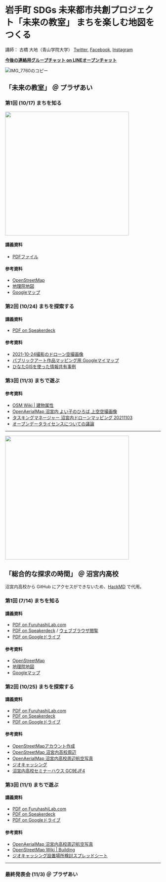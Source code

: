 # 岩手町 SDGs 未来都市共創プロジェクト「未来の教室」 まちを楽しむ地図をつくる
講師： 古橋 大地（青山学院大学） [Twitter](https://twitter.com/mapconcierge), [Facebook](https://www.facebook.com/mapconcierge), [Instagram](https://instagram.com/mapconcierge)

**[今後の連絡用グループチャット on LINEオープンチャット](https://confluence.org/confluence.php)**



![IMG_7760のコピー](https://user-images.githubusercontent.com/416977/138586049-01627e71-0dda-4c65-9aa6-7a69037df192.JPG)

## 「未来の教室」 ＠ プラザあい
### 第1回 (10/17) まちを知る

<img src="https://user-images.githubusercontent.com/416977/138586054-b9f3732e-90bb-4df2-8f1b-7756bacf7cd1.JPG" width="400">

#### 講義資料
* [PDFファイル](https://speakerdeck.com/furuhashilab/matiwole-simudi-tu-wotukuru-yan-shou-ting)

#### 参考資料
* [OpenStreetMap](https://www.openstreetmap.org/#map=13/39.9695/141.2152)
* [地理院地図](https://maps.gsi.go.jp/#12/39.951736/141.277463/&base=std&ls=std&disp=1&vs=c1j0h0k0l0u0t0z0r0s0m0f1&d=m)
* [Googleマップ](https://www.google.com/maps/@39.9677447,141.2111266,13z)


### 第2回 (10/24) まちを探索する
#### 講義資料
* [PDF on Speakerdeck](https://speakerdeck.com/furuhashilab/matiwole-simudi-tu-wotukuru-di-2hui-matiwotan-suo-suru)

#### 参考資料
* [2021-10-24撮影のドローン空撮画像](https://map.openaerialmap.org/#/141.225106716156,39.970846791906,16/latest/6174b7833b51b90006e0e79d?_k=7jbmmd)
* [パブリックアート作品マッピング用 Googleマイマップ](https://www.google.com/maps/d/u/0/edit?hl=ja&mid=189qz2sHACSbqG5XkRdbpQF9qO4KRBM9U&ll=39.970001892913416%2C141.21096216733272&z=16)
* [ひなたGISを使った情報共有事例](https://hgis.pref.miyazaki.lg.jp/hinata/hinata.html#thSNY6IH7jGr)


### 第3回 (11/3) まちで遊ぶ


#### 参考資料
* [OSM Wiki | 建物属性](https://wiki.openstreetmap.org/wiki/JA:Key:building)
* [OpenAerialMap 沼宮内 よい子のひろば 上空空撮画像](https://map.openaerialmap.org/#/141.21833150000006,39.96537105591369,17/latest/6181d5728ebcb9000515c54e?_k=xxd3e4)
* [タスキングマネージャー 沼宮内ドローンマッピング 20211103](https://tasks.hotosm.org/projects/11746/)
* [オープンデータライセンスについての議論](https://link.medium.com/XG9gJ4pcSkb)

---

<img src="https://user-images.githubusercontent.com/416977/138619581-c212f91c-24b4-4fff-b2de-e2a18a15c264.jpg" width="400">


## 「総合的な探求の時間」 ＠ 沼宮内高校
沼宮内高校から GitHub にアクセスができないため、[HackMD](https://hackmd.io/@rXNENS7aSaW9c6QzLF-OiQ/BkVgnYGLY) で代用。

### 第1回 (7/14) まちを知る

#### 講義資料
* [PDF on FuruhashiLab.com](http://furuhashilab.com/docs/2021/20211025_iwatetown_numakunaihighschool_SDGsClass_map01_mid.pdf)
* [PDF on Speakerdeck](https://github.com/furuhashilab/miraiclass4iwate/blob/main/docs/20210714_miraiclass4iwate_mid.pdf) / [ウェブブラウザ閲覧](https://speakerdeck.com/furuhashilab/yan-shou-ting-wei-lai-falsejiao-shi-zhao-gong-nei-gao-xiao-di-1hui-jiang-yi-zi-liao)
* [PDF on Googleドライブ](https://drive.google.com/file/d/1qxeKybTJbtxR0kAucb6UvqnWt_l4INsz/view?usp=sharing)


#### 参考資料
* [OpenStreetMap](https://www.openstreetmap.org/#map=13/39.9695/141.2152)
* [地理院地図](https://maps.gsi.go.jp/#12/39.951736/141.277463/&base=std&ls=std&disp=1&vs=c1j0h0k0l0u0t0z0r0s0m0f1&d=m)
* [Googleマップ](https://www.google.com/maps/@39.9677447,141.2111266,13z)


### 第2回 (10/25) まちを探索する

#### 講義資料 
* [PDF on FuruhashiLab.com](http://furuhashilab.com/docs/2021/20211025_iwatetown_numakunaihighschool_SDGsClass_map02.pdf)
* [PDF on Speakerdeck](https://speakerdeck.com/furuhashilab/yan-shou-ting-wei-lai-falsejiao-shi-zhao-gong-nei-gao-xiao-di-2hui-jiang-yi-zi-liao)
* [PDF on Googleドライブ](https://drive.google.com/file/d/1p_RFZUaoHNY_spxOhfqlZJ42xgcV-94V/view?usp=sharing)

#### 参考資料
* [OpenStreetMapアカウント作成](https://www.openstreetmap.org/user/new)
* [OpenStreetMap 沼宮内高校周辺](https://www.openstreetmap.org/#map=13/39.9695/141.2152)
* [OpenAerialMap 沼宮内高校周辺航空写真](https://map.openaerialmap.org/#/141.21187806129456,39.97046856629311,16/latest/6175fc773b51b90006e0e7b0?_k=oiffb8)
* [ジオキャッシング](https://www.geocaching.com/play/map?lat=39.9691&lng=141.2108&zoom=18&asc=true&sort=distance&st=N+39%C2%B0+58.280%27+E+141%C2%B0+12.587%27&ot=coords)
* [沼宮内高校セミナーハウス GC9EJF4](https://coord.info/GC9EJF4)


### 第3回 (11/1) まちで遊ぶ

#### 講義資料
* [PDF on FuruhashiLab.com](http://furuhashilab.com/docs/2021/20211101_iwatetown_numakunaihighschool_SDGsClass_map03.pdf)
* [PDF on Speakerdeck](https://speakerdeck.com/furuhashilab/yan-shou-ting-wei-lai-falsejiao-shi-zhao-gong-nei-gao-xiao-di-3hui-jiang-yi-zi-liao)
* [PDF on Googleドライブ](https://drive.google.com/file/d/1uDFiEPdoyeO3AlWd_86w8F3ReKJ7KIt0/view?usp=sharing)

#### 参考資料
* [OpenAerialMap 沼宮内高校周辺航空写真](https://map.openaerialmap.org/#/141.21187806129456,39.97046856629311,16/latest/6175fc773b51b90006e0e7b0?_k=oiffb8)
* [OpenStreetMap Wiki | Building](https://wiki.openstreetmap.org/wiki/JA:Key:building)
* [ジオキャッシング設置場所検討スプレッドシート](https://docs.google.com/spreadsheets/d/1B8vm_x2FVv5z-jGrrsvQ6VaOtMoIDOEnkOJrPFLVptM/edit#gid=0)


---

### 最終発表会 (11/3) ＠ プラザあい
